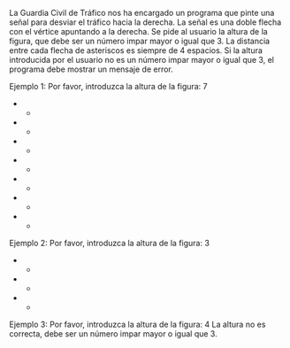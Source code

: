 La Guardia Civil de Tráfico nos ha encargado un programa que pinte una señal para desviar el tráfico hacia la derecha. La señal es una doble flecha con el vértice apuntando a la derecha. Se pide al usuario la altura de la figura, que debe ser un número impar mayor o igual que 3. La distancia entre cada flecha de asteriscos es
siempre de 4 espacios. Si la altura introducida por el usuario no es un número impar mayor o igual que 3, el programa debe mostrar un mensaje de error.

Ejemplo 1:
Por favor, introduzca la altura de la figura: 7
* *
 * *
  * *
   * *
  * *
 * *
* *

Ejemplo 2:
Por favor, introduzca la altura de la figura: 3
* *
 * *
* *

Ejemplo 3:
Por favor, introduzca la altura de la figura: 4
La altura no es correcta, debe ser un número impar mayor o igual que 3.
